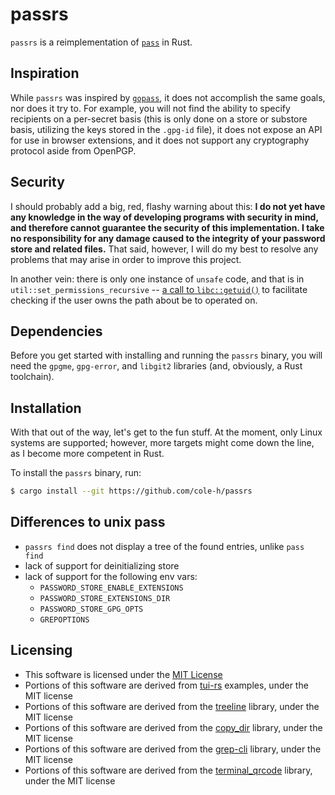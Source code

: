 # passrs

`passrs` is a reimplementation of [`pass`](https://passwordstore.org/) in Rust.

## Inspiration

While `passrs` was inspired by [`gopass`](https://github.com/gopasspw/gopass/),
it does not accomplish the same goals, nor does it try to. For example, you will
not find the ability to specify recipients on a per-secret basis (this is only
done on a store or substore basis, utilizing the keys stored in the `.gpg-id`
file), it does not expose an API for use in browser extensions, and it does not
support any cryptography protocol aside from OpenPGP.

## Security

I should probably add a big, red, flashy warning about this: **I do not yet have
any knowledge in the way of developing programs with security in mind, and
therefore cannot guarantee the security of this implementation. I take no
responsibility for any damage caused to the integrity of your password store and
related files.** That said, however, I will do my best to resolve any problems
that may arise in order to improve this project.

In another vein: there is only one instance of `unsafe` code, and that is in
`util::set_permissions_recursive` -- [a call to `libc::getuid()`] to facilitate
checking if the user owns the path about be to operated on.

## Dependencies

Before you get started with installing and running the `passrs` binary, you will
need the `gpgme`, `gpg-error`, and `libgit2` libraries (and, obviously, a Rust
toolchain).

## Installation

With that out of the way, let's get to the fun stuff. At the moment, only Linux
systems are supported; however, more targets might come down the line, as I
become more competent in Rust.

To install the `passrs` binary, run:

```sh
$ cargo install --git https://github.com/cole-h/passrs
```

## Differences to unix pass
  - `passrs find` does not display a tree of the found entries, unlike `pass find`
  - lack of support for deinitializing store
  - lack of support for the following env vars:
    - `PASSWORD_STORE_ENABLE_EXTENSIONS`
    - `PASSWORD_STORE_EXTENSIONS_DIR`
    - `PASSWORD_STORE_GPG_OPTS`
    - `GREPOPTIONS`

## Licensing
- This software is licensed under the [MIT License](./LICENSE-MIT)
- Portions of this software are derived from [tui-rs](https://github.com/fdehau/tui-rs) examples, under the MIT
    license
- Portions of this software are derived from the [treeline](https://github.com/softprops/treeline) library, under the
    MIT license
- Portions of this software are derived from the [copy_dir](https://github.com/mdunsmuir/copy_dir) library, under the
    MIT license
- Portions of this software are derived from the [grep-cli](https://github.com/BurntSushi/ripgrep/tree/master/grep-cli) library, under the
    MIT license
- Portions of this software are derived from the [terminal_qrcode](https://github.com/calum/terminal_qrcode) library, under
    the MIT license

[a call to `libc::getuid()`]: https://github.com/cole-h/passrs/blob/dd04ee6c4e0cb977fbac3935db56779eb53d5f17/src/util.rs#L370
